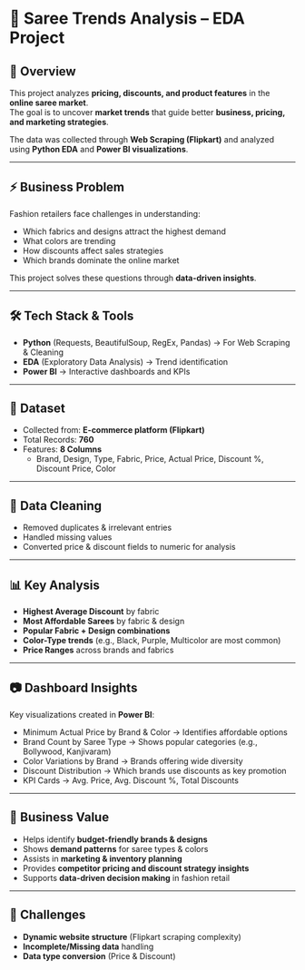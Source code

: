 # 👗 Saree Trends Analysis – EDA Project

## 📖 Overview
This project analyzes **pricing, discounts, and product features** in the **online saree market**.  
The goal is to uncover **market trends** that guide better **business, pricing, and marketing strategies**.  

The data was collected through **Web Scraping (Flipkart)** and analyzed using **Python EDA** and **Power BI visualizations**.  

---

## ⚡ Business Problem
Fashion retailers face challenges in understanding:  
- Which fabrics and designs attract the highest demand  
- What colors are trending  
- How discounts affect sales strategies  
- Which brands dominate the online market  

This project solves these questions through **data-driven insights**.  

---

## 🛠️ Tech Stack & Tools
- **Python** (Requests, BeautifulSoup, RegEx, Pandas) → For Web Scraping & Cleaning  
- **EDA** (Exploratory Data Analysis) → Trend identification  
- **Power BI** → Interactive dashboards and KPIs  

---

## 📂 Dataset
- Collected from: **E-commerce platform (Flipkart)**  
- Total Records: **760**  
- Features: **8 Columns**  
  - Brand, Design, Type, Fabric, Price, Actual Price, Discount %, Discount Price, Color  

---

## 🔎 Data Cleaning
- Removed duplicates & irrelevant entries  
- Handled missing values  
- Converted price & discount fields to numeric for analysis  

---

## 📊 Key Analysis
- **Highest Average Discount** by fabric  
- **Most Affordable Sarees** by fabric & design  
- **Popular Fabric + Design combinations**  
- **Color-Type trends** (e.g., Black, Purple, Multicolor are most common)  
- **Price Ranges** across brands and fabrics  

---

## 📷 Dashboard Insights
Key visualizations created in **Power BI**:  
- Minimum Actual Price by Brand & Color → Identifies affordable options  
- Brand Count by Saree Type → Shows popular categories (e.g., Bollywood, Kanjivaram)  
- Color Variations by Brand → Brands offering wide diversity  
- Discount Distribution → Which brands use discounts as key promotion  
- KPI Cards → Avg. Price, Avg. Discount %, Total Discounts  

---

## 🎯 Business Value
- Helps identify **budget-friendly brands & designs**  
- Shows **demand patterns** for saree types & colors  
- Assists in **marketing & inventory planning**  
- Provides **competitor pricing and discount strategy insights**  
- Supports **data-driven decision making** in fashion retail  

---

## 🚧 Challenges
- **Dynamic website structure** (Flipkart scraping complexity)  
- **Incomplete/Missing data** handling  
- **Data type conversion** (Price & Discount)  
